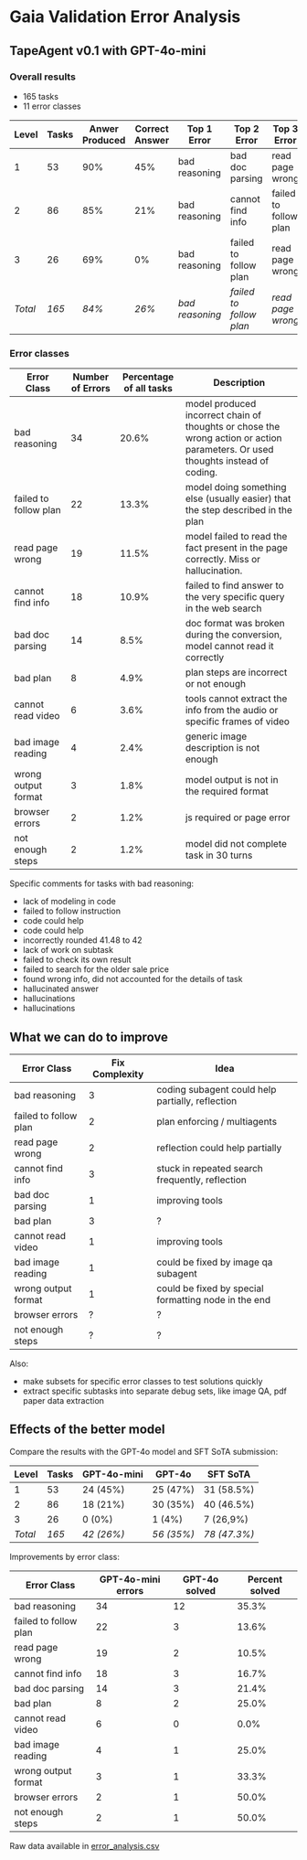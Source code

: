 # Gaia Validation Error Analysis

## TapeAgent v0.1 with GPT-4o-mini

### Overall results

- 165 tasks
- 11 error classes

| Level | Tasks | Anwer Produced | Correct Answer | Top 1 Error | Top 2 Error | Top 3 Error |
| --- | --- | --- | --- | --- | --- | --- |
| 1 | 53 | 90% | 45% | bad reasoning | bad doc parsing | read page wrong  |
| 2 | 86 | 85% | 21% | bad reasoning |cannot find info | failed to follow plan |
| 3 | 26 | 69% | 0% | bad reasoning | failed to follow plan | read page wrong |
| *Total* | *165* | *84%* | *26%* | *bad reasoning* | *failed to follow plan* | *read page wrong* |


### Error classes
| Error Class | Number of Errors | Percentage of all tasks| Description |
| --- | --- | --- | --- |
| bad reasoning | 34 | 20.6% | model produced incorrect chain of thoughts or chose the wrong action or action parameters. Or used thoughts instead of coding.
| failed to follow plan | 22 | 13.3% | model doing something else (usually easier) that the step described in the plan
| read page wrong | 19 | 11.5% | model failed to read the fact present in the page correctly. Miss or hallucination.
| cannot find info | 18 | 10.9% | failed to find answer to the very specific query in the web search
| bad doc parsing | 14 | 8.5% | doc format was broken during the conversion, model cannot read it correctly
| bad plan | 8 | 4.9% | plan steps are incorrect or not enough
| cannot read video | 6 | 3.6% | tools cannot extract the info from the audio or specific frames of video
| bad image reading | 4 | 2.4% | generic image description is not enough
| wrong output format | 3 | 1.8% | model output is not in the required format
| browser errors | 2 | 1.2% | js required or page error
| not enough steps | 2 | 1.2% | model did not complete task in 30 turns

Specific comments for tasks with bad reasoning:
- lack of modeling in code
- failed to follow instruction
- code could help
- code could help
- incorrectly rounded 41.48 to 42
- lack of work on subtask
- failed to check its own result
- failed to search for the older sale price
- found wrong info, did not accounted for the details of task
- hallucinated answer
- hallucinations
- hallucinations


## What we can do to improve

| Error Class | Fix Complexity | Idea |
| --- | --- | --- |
| bad reasoning | 3 | coding subagent could help partially, reflection |
| failed to follow plan | 2 | plan enforcing / multiagents |
| read page wrong | 2 | reflection could help partially |
| cannot find info | 3 | stuck in repeated search frequently, reflection |
| bad doc parsing | 1 | improving tools |
| bad plan | 3 | ? |
| cannot read video | 1 | improving tools |
| bad image reading | 1 | could be fixed by image qa subagent |
| wrong output format | 1 | could be fixed by special formatting node in the end |
| browser errors | ? | ? |
| not enough steps | ? | ? |

Also:
- make subsets for specific error classes to test solutions quickly
- extract specific subtasks into separate debug sets, like image QA, pdf paper data extraction


## Effects of the better model

Compare the results with the GPT-4o model and SFT SoTA submission:

| Level | Tasks | GPT-4o-mini | GPT-4o | SFT SoTA |
| --- | --- | --- | --- | --- |
| 1 | 53 | 24 (45%) | 25 (47%) | 31 (58.5%) |
| 2 | 86 | 18 (21%) | 30 (35%) | 40 (46.5%) |
| 3 | 26 | 0 (0%) | 1 (4%) | 7 (26,9%) |
| *Total* | *165* | *42 (26%)* | *56 (35%)* | *78 (47.3%)* |

Improvements by error class:

| Error Class | GPT-4o-mini errors | GPT-4o solved | Percent solved |
| --- | --- | --- | --- |
| bad reasoning | 34 | 12 | 35.3% |
| failed to follow plan | 22 | 3 | 13.6% |
| read page wrong | 19 | 2 | 10.5% |
| cannot find info | 18 | 3 | 16.7% |
| bad doc parsing | 14 | 3 | 21.4% |
| bad plan | 8 | 2 | 25.0% |
| cannot read video | 6 | 0 | 0.0% |
| bad image reading | 4 | 1 | 25.0% |
| wrong output format | 3 | 1 | 33.3% |
| browser errors | 2 | 1 | 50.0% |
| not enough steps | 2 | 1 | 50.0% |

Raw data available in [error_analysis.csv](scripts/error_analysis.csv)